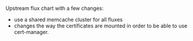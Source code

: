 #

Upstream flux chart with a few changes:
* use a shared memcache cluster for all fluxes
* changes the way the certificates are mounted in order to be able to use cert-manager.